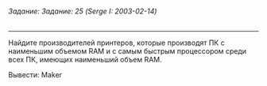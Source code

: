 ###### Задание: Задание: 25 (Serge I: 2003-02-14)

-----
Найдите производителей принтеров, которые производят ПК с наименьшим объемом RAM и с самым быстрым процессором среди всех ПК, имеющих наименьший объем RAM. 

Вывести: Maker